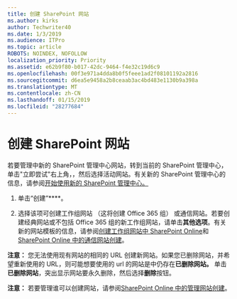 ```yaml
---
title: 创建 SharePoint 网站
ms.author: kirks
author: Techwriter40
ms.date: 1/3/2019
ms.audience: ITPro
ms.topic: article
ROBOTS: NOINDEX, NOFOLLOW
localization_priority: Priority
ms.assetid: e62b9f80-b017-42dc-9464-f4e32c19d6c9
ms.openlocfilehash: 00f3e971a4dda8b0f5feee1ad2f08101192a2816
ms.sourcegitcommit: d6ea5e9458a2b8ceaab3ac4bd483e1130b9a398a
ms.translationtype: MT
ms.contentlocale: zh-CN
ms.lasthandoff: 01/15/2019
ms.locfileid: "28277684"
---
```

# <a name="create-a-sharepoint-site"></a>创建 SharePoint 网站

若要管理中新的 SharePoint 管理中心网站，转到当前的 SharePoint 管理中心，单击"立即尝试"右上角，，然后选择活动网站。有关新的 SharePoint 管理中心的信息，请参阅[开始使用新的 SharePoint 管理中心。](https://docs.microsoft.com/en-us/sharepoint/get-started-new-admin-center)
  
1. 单击“创建”****。 
    
2. 选择该项可创建工作组网站 （这将创建 Office 365 组） 或通信网站。若要创建经典网站或不包括 Office 365 组的新工作组网站，请单击**其他选项**。有关新的网站模板的信息，请参阅[创建工作组网站中 SharePoint Online](https://support.office.com/en-us/article/create-a-team-site-in-sharepoint-ef10c1e7-15f3-42a3-98aa-b5972711777d?ui=en-US&amp;rs=en-US&amp;ad=US)和[SharePoint Online 中的通信网站创建](https://support.office.com/article/7fb44b20-a72f-4d2c-9173-fc8f59ba50eb)。
  
 **注意：** 您无法使用现有网站的相同的 URL 创建新网站。如果您已删除网站，并希望重新使用的 URL，则可能想要使用的 url 的网站是中仍存在**已删除网站。** 单击**已删除网站**，突出显示网站要永久删除，然后选择**删除**按钮。 
  
 **注意：** 若要管理谁可以创建网站，请参阅[SharePoint Online 中的管理网站创建](https://docs.microsoft.com/en-us/sharepoint/manage-site-creation)。
    

